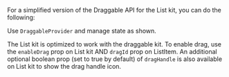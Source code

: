 For a simplified version of the Draggable API for the List kit, you can do the following:

Use `DraggableProvider` and manage state as shown.

The List kit is optimized to work with the draggable kit. To enable drag, use the `enableDrag` prop on List kit AND `dragId` prop on ListItem. An additional optional boolean prop (set to true by default) of `dragHandle` is also available on List kit to show the drag handle icon.
